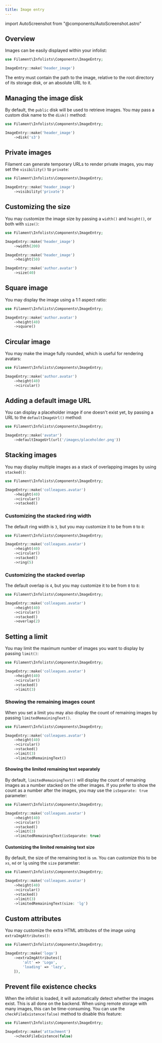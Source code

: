 ```yaml
---
title: Image entry
---
```

import AutoScreenshot from "@components/AutoScreenshot.astro"

## Overview

Images can be easily displayed within your infolist:

```php
use Filament\Infolists\Components\ImageEntry;

ImageEntry::make('header_image')
```

The entry must contain the path to the image, relative to the root directory of its storage disk, or an absolute URL to it.

<AutoScreenshot name="infolists/entries/image/simple" alt="Image entry" version="3.x" />

## Managing the image disk

By default, the `public` disk will be used to retrieve images. You may pass a custom disk name to the `disk()` method:

```php
use Filament\Infolists\Components\ImageEntry;

ImageEntry::make('header_image')
    ->disk('s3')
```

## Private images

Filament can generate temporary URLs to render private images, you may set the `visibility()` to `private`:

```php
use Filament\Infolists\Components\ImageEntry;

ImageEntry::make('header_image')
    ->visibility('private')
```

## Customizing the size

You may customize the image size by passing a `width()` and `height()`, or both with `size()`:

```php
use Filament\Infolists\Components\ImageEntry;

ImageEntry::make('header_image')
    ->width(200)

ImageEntry::make('header_image')
    ->height(50)

ImageEntry::make('author.avatar')
    ->size(40)
```

## Square image

You may display the image using a 1:1 aspect ratio:

```php
use Filament\Infolists\Components\ImageEntry;

ImageEntry::make('author.avatar')
    ->height(40)
    ->square()
```

<AutoScreenshot name="infolists/entries/image/square" alt="Square image entry" version="3.x" />

## Circular image

You may make the image fully rounded, which is useful for rendering avatars:

```php
use Filament\Infolists\Components\ImageEntry;

ImageEntry::make('author.avatar')
    ->height(40)
    ->circular()
```

<AutoScreenshot name="infolists/entries/image/circular" alt="Circular image entry" version="3.x" />

## Adding a default image URL

You can display a placeholder image if one doesn't exist yet, by passing a URL to the `defaultImageUrl()` method:

```php
use Filament\Infolists\Components\ImageEntry;

ImageEntry::make('avatar')
    ->defaultImageUrl(url('/images/placeholder.png'))
```

## Stacking images

You may display multiple images as a stack of overlapping images by using `stacked()`:

```php
use Filament\Infolists\Components\ImageEntry;

ImageEntry::make('colleagues.avatar')
    ->height(40)
    ->circular()
    ->stacked()
```

<AutoScreenshot name="infolists/entries/image/stacked" alt="Stacked image entry" version="3.x" />

### Customizing the stacked ring width

The default ring width is `3`, but you may customize it to be from `0` to `8`:

```php
use Filament\Infolists\Components\ImageEntry;

ImageEntry::make('colleagues.avatar')
    ->height(40)
    ->circular()
    ->stacked()
    ->ring(5)
```

### Customizing the stacked overlap

The default overlap is `4`, but you may customize it to be from `0` to `8`:

```php
use Filament\Infolists\Components\ImageEntry;

ImageEntry::make('colleagues.avatar')
    ->height(40)
    ->circular()
    ->stacked()
    ->overlap(2)
```

## Setting a limit

You may limit the maximum number of images you want to display by passing `limit()`:

```php
use Filament\Infolists\Components\ImageEntry;

ImageEntry::make('colleagues.avatar')
    ->height(40)
    ->circular()
    ->stacked()
    ->limit(3)
```

<AutoScreenshot name="infolists/entries/image/limited" alt="Limited image entry" version="3.x" />

### Showing the remaining images count

When you set a limit you may also display the count of remaining images by passing `limitedRemainingText()`.

```php
use Filament\Infolists\Components\ImageEntry;

ImageEntry::make('colleagues.avatar')
    ->height(40)
    ->circular()
    ->stacked()
    ->limit(3)
    ->limitedRemainingText()
```

<AutoScreenshot name="infolists/entries/image/limited-remaining-text" alt="Limited image entry with remaining text" version="3.x" />

#### Showing the limited remaining text separately

By default, `limitedRemainingText()` will display the count of remaining images as a number stacked on the other images. If you prefer to show the count as a number after the images, you may use the `isSeparate: true` parameter:

```php
use Filament\Infolists\Components\ImageEntry;

ImageEntry::make('colleagues.avatar')
    ->height(40)
    ->circular()
    ->stacked()
    ->limit(3)
    ->limitedRemainingText(isSeparate: true)
```

<AutoScreenshot name="infolists/entries/image/limited-remaining-text-separately" alt="Limited image entry with remaining text separately" version="3.x" />

#### Customizing the limited remaining text size

By default, the size of the remaining text is `sm`. You can customize this to be `xs`, `md` or `lg` using the `size` parameter:

```php
use Filament\Infolists\Components\ImageEntry;

ImageEntry::make('colleagues.avatar')
    ->height(40)
    ->circular()
    ->stacked()
    ->limit(3)
    ->limitedRemainingText(size: 'lg')
```

## Custom attributes

You may customize the extra HTML attributes of the image using `extraImgAttributes()`:

```php
use Filament\Infolists\Components\ImageEntry;

ImageEntry::make('logo')
    ->extraImgAttributes([
        'alt' => 'Logo',
        'loading' => 'lazy',
    ]),
```

## Prevent file existence checks

When the infolist is loaded, it will automatically detect whether the images exist. This is all done on the backend. When using remote storage with many images, this can be time-consuming. You can use the `checkFileExistence(false)` method to disable this feature:

```php
use Filament\Infolists\Components\ImageEntry;

ImageEntry::make('attachment')
    ->checkFileExistence(false)
```
